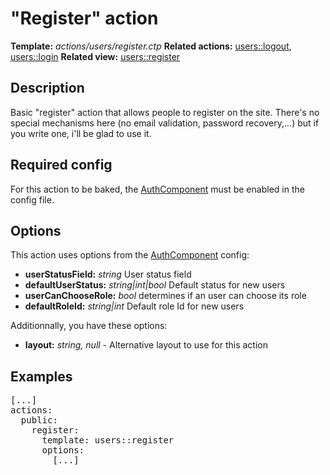 # "Register" action
<i class="icon-file"></i> **Template:** *actions/users/register.ctp*
<i class="icon-cogs"></i> **Related actions:** [users::logout](../actions.users_logout.md/docs:template), [users::login](../actions.users_login.md/docs:template)
<i class="icon-eye-open"></i> **Related view:** [users::register](../views.users_register.md/docs:template)

## Description
Basic "register" action that allows people to register on the site.
There's no special mechanisms here (no email validation, password recovery,...) but if you write one, i'll be glad to use it.

## Required config
For this action to be baked, the [AuthComponent](../theme_config.component_authComponent.md/docs:template) must be enabled in the config file.

## Options
This action uses options from the [AuthComponent](../theme_config.component_authComponent.md/docs:template) config:

 * **userStatusField:** *string* User status field
 * **defaultUserStatus:** *string|int|bool* Default status for new users
 * **userCanChooseRole:** *bool* determines if an user can choose its role
 * **defaultRoleId:** *string|int* Default role Id for new users

Additionnally, you have these options:

 * **layout:** *string, null* - Alternative layout to use for this action

## Examples
<pre class="syntax yaml">
[...]
actions:
  public:
    register:
      template: users::register
      options:
        [...]
</pre>
